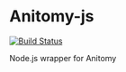 # Anitomy-js
[![Build Status](https://travis-ci.org/nevermnd/anitomy-js.svg?branch=master)](https://travis-ci.org/nevermnd/anitomy-js)

Node.js wrapper for Anitomy
